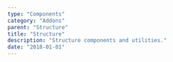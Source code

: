 ```yaml
---
type: "Components"
category: "Addons"
parent: "Structure"
title: "Structure"
description: "Structure components and utilities."
date: "2018-01-01"
---
```

